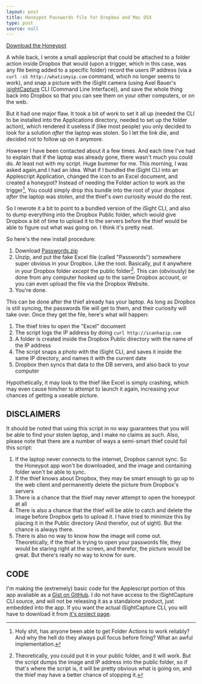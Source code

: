 ```yaml
---
layout: post
title: Honeypot Passwords file for Dropbox and Mac OSX
type: post
source: null
---
```


[Download the Honeypot][Passwords.zip]

[Passwords.zip]: /files/Passwords.zip

A while back, I wrote a small applescript that could be attached to a folder action inside Dropbox that would (upon a trigger, which in this case, was any file being added to a specific folder) record the users IP address (via a `curl -sS http://whatismyip.com` command, which no longer seems to work), and snap a picture with the iSight camera (using Axel Bauer's [isightCapture][] CLI (Command Line Interface)), and save the whole thing back into Dropbox so that you can see them on your other computers, or on the web.

[isightCapture]: http://www.intergalactic.de/pages/iSight.html

But it had one major flaw. It took a bit of work to set it all up (needed the CLI to be installed into the Applications directory, needed to set up the folder action), which rendered it useless if (like most people) you only decided to look for a solution _after_ the laptop was stolen. So I let the link die, and decided not to follow up on it anymore.

However I have been contacted about it a few times. And each time I've had to explain that if the laptop was already gone, there wasn't much you could do. At least not with my script. Huge bummer for me. This morning, I was asked again,and I had an idea. What if I bundled the iSight CLI into an Applescript Application, changed the icon to an Excel document, and created a honeypot? Instead of needing the Folder action to work as the trigger[^1], You could simply drop this bundle into the root of your dropbox _after_ the laptop was stolen, and the thief's own curiosity would do the rest.

[^1]: Holy shit, has anyone been able to get Folder Actions to work reliably? And why the hell do they always pull focus before firing? What an awful implementation.

So I rewrote it a bit to point to a bundled version of the iSight CLI, and also to dump everything into the Dropbox Public folder, which would give Dropbox a bit of time to upload it to the servers before the thief would be able to figure out what was going on. I think it's pretty neat.

So here's the new install procedure:

1. Download [Passwords.zip][Passwords.zip]
2. Unzip, and put the fake Excel file (called "Passwords") somewhere super obvious in your Dropbox. Like the root. Basically, put it anywhere in your Dropbox folder _except_ the public folder[^2]. This can (obviously) be done from any computer hooked up to the same Dropbox account, or you can even upload the file via the Dropbox Website.
3. You're done.

[^2]: Theoretically, you could put it in your public folder, and it will work. But the script dumps the image and IP address into the public folder, so if that's where the script is, it will be pretty obvious what is going on, and the thief may have a better chance of stopping it.

This can be done after the thief already has your laptop. As long as Dropbox is still syncing, the passwords file will get to them, and their curiosity will take over. Once they get the file, here's what will happen:

1. The thief tries to open the "Excel" document
2. The script logs the IP address by doing `curl http://icanhazip.com`
3. A folder is created inside the Dropbox Public directory with the name of the IP address
4. The script snaps a photo with the iSight CLI, and saves it inside the same IP directory, and names it with the current date
5. Dropbox then syncs that data to the DB servers, and also back to your computer

Hypothetically, it may look to the thief like Excel is simply crashing, which may even cause him/her to attempt to launch it again, increasing your chances of getting a useable picture.

## DISCLAIMERS

It should be noted that using this script in no way guarantees that you will be able to find your stolen laptop, and I make no claims as such. Also, please note that there are a number of ways a semi-smart thief could foil this script:

1. If the laptop never connects to the internet, Dropbox cannot sync. So the Honeypot app won't be downloaded, and the image and containing folder won't be able to sync.
2. If the thief knows about Dropbox, they may be smart enough to go up to the web client and permanently  delete the picture from Dropbox's servers
3. There is a chance that the thief may never attempt to open the honeypot at all
4. There is also a chance that the thief will be able to catch and delete the image before Dropbox gets to upload it. I have tried to minimize this by placing it in the Public directory (And therefor, out of sight). But the chance is always there.
5. There is also no way to know how the image will come out. Theoretically, if the thief is trying to open your passwords file, they would be staring right at the screen, and therefor, the picture would be great. But there's really no way to know for sure.

## CODE

I'm making the (extremely) basic code for the Applescript portion of this app available as a [Gist on GitHub][gist]. I do not have access to the iSightCapture CLI source, and will not be releasing it as a standalone product, just embedded into the app. If you want the actual iSightCapture CLI, you will have to download it from [it's project page][isightCapture].

[gist]: https://gist.github.com/922003